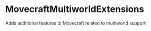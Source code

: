 # MovecraftMultiworldExtensions
Adds additional features to Movecraft related to multiworld support
